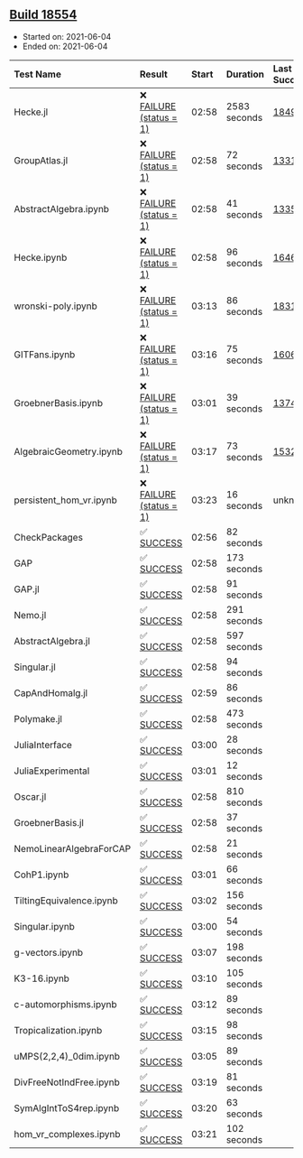 ## [Build 18554](https://oscarci.mathematik.uni-kl.de/job/oscar/18554/)

* Started on: 2021-06-04
* Ended on: 2021-06-04

| Test Name    | Result | Start | Duration | Last Success | First Failure |
|:-------------|:-------|:------|:---------|:-------------|:--------------|
| Hecke.jl | ❌ [FAILURE (status = 1)](https://oscarci.mathematik.uni-kl.de/job/oscar/18554/artifact/logs/build-18554/Hecke.jl.log) | 02:58 | 2583 seconds | [18490](https://oscarci.mathematik.uni-kl.de/job/oscar/18490/) | [18491](https://oscarci.mathematik.uni-kl.de/job/oscar/18491/) |
| GroupAtlas.jl | ❌ [FAILURE (status = 1)](https://oscarci.mathematik.uni-kl.de/job/oscar/18554/artifact/logs/build-18554/GroupAtlas.jl.log) | 02:58 | 72 seconds | [13311](https://oscarci.mathematik.uni-kl.de/job/oscar/13311/) | [13312](https://oscarci.mathematik.uni-kl.de/job/oscar/13312/) |
| AbstractAlgebra.ipynb | ❌ [FAILURE (status = 1)](https://oscarci.mathematik.uni-kl.de/job/oscar/18554/artifact/logs/build-18554/AbstractAlgebra.ipynb.log) | 02:58 | 41 seconds | [13355](https://oscarci.mathematik.uni-kl.de/job/oscar/13355/) | [13356](https://oscarci.mathematik.uni-kl.de/job/oscar/13356/) |
| Hecke.ipynb | ❌ [FAILURE (status = 1)](https://oscarci.mathematik.uni-kl.de/job/oscar/18554/artifact/logs/build-18554/Hecke.ipynb.log) | 02:58 | 96 seconds | [16463](https://oscarci.mathematik.uni-kl.de/job/oscar/16463/) | [16464](https://oscarci.mathematik.uni-kl.de/job/oscar/16464/) |
| wronski-poly.ipynb | ❌ [FAILURE (status = 1)](https://oscarci.mathematik.uni-kl.de/job/oscar/18554/artifact/logs/build-18554/wronski-poly.ipynb.log) | 03:13 | 86 seconds | [18314](https://oscarci.mathematik.uni-kl.de/job/oscar/18314/) | [18315](https://oscarci.mathematik.uni-kl.de/job/oscar/18315/) |
| GITFans.ipynb | ❌ [FAILURE (status = 1)](https://oscarci.mathematik.uni-kl.de/job/oscar/18554/artifact/logs/build-18554/GITFans.ipynb.log) | 03:16 | 75 seconds | [16068](https://oscarci.mathematik.uni-kl.de/job/oscar/16068/) | [16069](https://oscarci.mathematik.uni-kl.de/job/oscar/16069/) |
| GroebnerBasis.ipynb | ❌ [FAILURE (status = 1)](https://oscarci.mathematik.uni-kl.de/job/oscar/18554/artifact/logs/build-18554/GroebnerBasis.ipynb.log) | 03:01 | 39 seconds | [13748](https://oscarci.mathematik.uni-kl.de/job/oscar/13748/) | [13749](https://oscarci.mathematik.uni-kl.de/job/oscar/13749/) |
| AlgebraicGeometry.ipynb | ❌ [FAILURE (status = 1)](https://oscarci.mathematik.uni-kl.de/job/oscar/18554/artifact/logs/build-18554/AlgebraicGeometry.ipynb.log) | 03:17 | 73 seconds | [15322](https://oscarci.mathematik.uni-kl.de/job/oscar/15322/) | [15323](https://oscarci.mathematik.uni-kl.de/job/oscar/15323/) |
| persistent_hom_vr.ipynb | ❌ [FAILURE (status = 1)](https://oscarci.mathematik.uni-kl.de/job/oscar/18554/artifact/logs/build-18554/persistent_hom_vr.ipynb.log) | 03:23 | 16 seconds | unknown | unknown |
| CheckPackages | ✅ [SUCCESS](https://oscarci.mathematik.uni-kl.de/job/oscar/18554/artifact/logs/build-18554/CheckPackages.log) | 02:56 | 82 seconds |  |  |
| GAP | ✅ [SUCCESS](https://oscarci.mathematik.uni-kl.de/job/oscar/18554/artifact/logs/build-18554/GAP.log) | 02:58 | 173 seconds |  |  |
| GAP.jl | ✅ [SUCCESS](https://oscarci.mathematik.uni-kl.de/job/oscar/18554/artifact/logs/build-18554/GAP.jl.log) | 02:58 | 91 seconds |  |  |
| Nemo.jl | ✅ [SUCCESS](https://oscarci.mathematik.uni-kl.de/job/oscar/18554/artifact/logs/build-18554/Nemo.jl.log) | 02:58 | 291 seconds |  |  |
| AbstractAlgebra.jl | ✅ [SUCCESS](https://oscarci.mathematik.uni-kl.de/job/oscar/18554/artifact/logs/build-18554/AbstractAlgebra.jl.log) | 02:58 | 597 seconds |  |  |
| Singular.jl | ✅ [SUCCESS](https://oscarci.mathematik.uni-kl.de/job/oscar/18554/artifact/logs/build-18554/Singular.jl.log) | 02:58 | 94 seconds |  |  |
| CapAndHomalg.jl | ✅ [SUCCESS](https://oscarci.mathematik.uni-kl.de/job/oscar/18554/artifact/logs/build-18554/CapAndHomalg.jl.log) | 02:59 | 86 seconds |  |  |
| Polymake.jl | ✅ [SUCCESS](https://oscarci.mathematik.uni-kl.de/job/oscar/18554/artifact/logs/build-18554/Polymake.jl.log) | 02:58 | 473 seconds |  |  |
| JuliaInterface | ✅ [SUCCESS](https://oscarci.mathematik.uni-kl.de/job/oscar/18554/artifact/logs/build-18554/JuliaInterface.log) | 03:00 | 28 seconds |  |  |
| JuliaExperimental | ✅ [SUCCESS](https://oscarci.mathematik.uni-kl.de/job/oscar/18554/artifact/logs/build-18554/JuliaExperimental.log) | 03:01 | 12 seconds |  |  |
| Oscar.jl | ✅ [SUCCESS](https://oscarci.mathematik.uni-kl.de/job/oscar/18554/artifact/logs/build-18554/Oscar.jl.log) | 02:58 | 810 seconds |  |  |
| GroebnerBasis.jl | ✅ [SUCCESS](https://oscarci.mathematik.uni-kl.de/job/oscar/18554/artifact/logs/build-18554/GroebnerBasis.jl.log) | 02:58 | 37 seconds |  |  |
| NemoLinearAlgebraForCAP | ✅ [SUCCESS](https://oscarci.mathematik.uni-kl.de/job/oscar/18554/artifact/logs/build-18554/NemoLinearAlgebraForCAP.log) | 02:58 | 21 seconds |  |  |
| CohP1.ipynb | ✅ [SUCCESS](https://oscarci.mathematik.uni-kl.de/job/oscar/18554/artifact/logs/build-18554/CohP1.ipynb.log) | 03:01 | 66 seconds |  |  |
| TiltingEquivalence.ipynb | ✅ [SUCCESS](https://oscarci.mathematik.uni-kl.de/job/oscar/18554/artifact/logs/build-18554/TiltingEquivalence.ipynb.log) | 03:02 | 156 seconds |  |  |
| Singular.ipynb | ✅ [SUCCESS](https://oscarci.mathematik.uni-kl.de/job/oscar/18554/artifact/logs/build-18554/Singular.ipynb.log) | 03:00 | 54 seconds |  |  |
| g-vectors.ipynb | ✅ [SUCCESS](https://oscarci.mathematik.uni-kl.de/job/oscar/18554/artifact/logs/build-18554/g-vectors.ipynb.log) | 03:07 | 198 seconds |  |  |
| K3-16.ipynb | ✅ [SUCCESS](https://oscarci.mathematik.uni-kl.de/job/oscar/18554/artifact/logs/build-18554/K3-16.ipynb.log) | 03:10 | 105 seconds |  |  |
| c-automorphisms.ipynb | ✅ [SUCCESS](https://oscarci.mathematik.uni-kl.de/job/oscar/18554/artifact/logs/build-18554/c-automorphisms.ipynb.log) | 03:12 | 89 seconds |  |  |
| Tropicalization.ipynb | ✅ [SUCCESS](https://oscarci.mathematik.uni-kl.de/job/oscar/18554/artifact/logs/build-18554/Tropicalization.ipynb.log) | 03:15 | 98 seconds |  |  |
| uMPS(2,2,4)_0dim.ipynb | ✅ [SUCCESS](https://oscarci.mathematik.uni-kl.de/job/oscar/18554/artifact/logs/build-18554/uMPS-2-2-4-_0dim.ipynb.log) | 03:05 | 89 seconds |  |  |
| DivFreeNotIndFree.ipynb | ✅ [SUCCESS](https://oscarci.mathematik.uni-kl.de/job/oscar/18554/artifact/logs/build-18554/DivFreeNotIndFree.ipynb.log) | 03:19 | 81 seconds |  |  |
| SymAlgIntToS4rep.ipynb | ✅ [SUCCESS](https://oscarci.mathematik.uni-kl.de/job/oscar/18554/artifact/logs/build-18554/SymAlgIntToS4rep.ipynb.log) | 03:20 | 63 seconds |  |  |
| hom_vr_complexes.ipynb | ✅ [SUCCESS](https://oscarci.mathematik.uni-kl.de/job/oscar/18554/artifact/logs/build-18554/hom_vr_complexes.ipynb.log) | 03:21 | 102 seconds |  |  |

